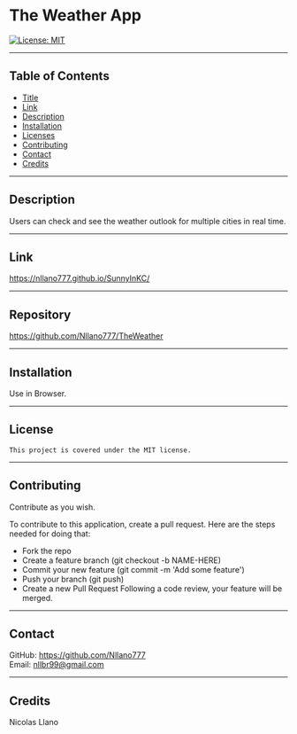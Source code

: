 

# The Weather App

[![License: MIT](https://img.shields.io/badge/License-MIT-yellow.svg)](https://opensource.org/licenses/MIT)

---

## Table of Contents

* [Title](#Title)
* [Link](#Link)
* [Description](#Description)
* [Installation](#Installation)
* [Licenses](#Licenses)
* [Contributing](#Contributing)
* [Contact](#Contact)
* [Credits](#Credits)
    
---

## Description

Users can check and see the weather outlook for multiple cities in real time.

---

## Link 

https://nllano777.github.io/SunnyInKC/

---

## Repository

https://github.com/Nllano777/TheWeather

---

## Installation

Use in Browser.

---

## License  
    This project is covered under the MIT license.

---

## Contributing

Contribute as you wish.

To contribute to this application, create a pull request.
Here are the steps needed for doing that:
- Fork the repo
- Create a feature branch (git checkout -b NAME-HERE)
- Commit your new feature (git commit -m 'Add some feature')
- Push your branch (git push)
- Create a new Pull Request
Following a code review, your feature will be merged.

---

## Contact

GitHub: https://github.com/Nllano777  
Email: nllbr99@gmail.com

---

## Credits

Nicolas Llano

  
